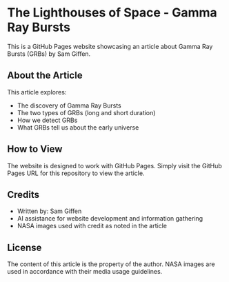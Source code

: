 # The Lighthouses of Space - Gamma Ray Bursts

This is a GitHub Pages website showcasing an article about Gamma Ray Bursts (GRBs) by Sam Giffen.

## About the Article

This article explores:
- The discovery of Gamma Ray Bursts
- The two types of GRBs (long and short duration)
- How we detect GRBs
- What GRBs tell us about the early universe

## How to View

The website is designed to work with GitHub Pages. Simply visit the GitHub Pages URL for this repository to view the article.

## Credits

- Written by: Sam Giffen
- AI assistance for website development and information gathering
- NASA images used with credit as noted in the article

## License

The content of this article is the property of the author. NASA images are used in accordance with their media usage guidelines.
